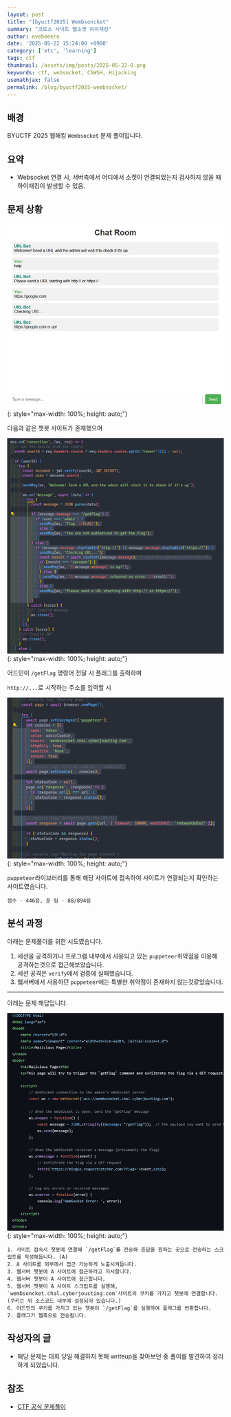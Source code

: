 ```yaml
---
layout: post
title: "[byuctf2025] Wembsoncket"
summary: "크로스 사이트 웹소켓 하이재킹"
author: eveheeero
date: '2025-05-22 15:24:00 +0900'
category: ['etc', 'learning']
tags: ctf
thumbnail: /assets/img/posts/2025-05-22-0.png
keywords: ctf, websocket, CSWSH, Hijacking
usemathjax: false
permalink: /blog/byuctf2025-wembsocket/
---
```



## 배경

BYUCTF 2025 웹해킹 `Wembsocket` 문제 풀이입니다.

## 요약

- Websocket 연결 시, 서버측에서 어디에서 소켓이 연결되었는지 검사하지 않을 때 하이재킹이 발생할 수 있음.

## 문제 상황

![공격 대상 사이트](/assets/img/posts/2025-05-22-0.png){: style="max-width: 100%; height: auto;"}

다음과 같은 챗봇 사이트가 존재했으며

![웹서버 소스코드](/assets/img/posts/2025-05-22-1.png){: style="max-width: 100%; height: auto;"}

어드민이 `/getFlag` 명령어 전달 시 플래그를 출력하며

`http://...`로 시작하는 주소를 입력할 시

![내부 로직](/assets/img/posts/2025-05-22-2.png){: style="max-width: 100%; height: auto;"}

`puppeteer`라이브러리를 통해 해당 사이트에 접속하여 사이트가 연결되는지 확인하는 사이트였습니다.

`점수 - 446점, 푼 팀 - 88/894팀`

## 분석 과정

아래는 문제풀이를 위한 시도였습니다.

1. 세션을 공격하거나 프로그램 내부에서 사용되고 있는 `puppeteer`취약점을 이용해 공격하는것으로 접근해보았습니다.
2. 세션 공격은 `verify`에서 검증에 실패했습니다.
3. 웹서버에서 사용하던 `puppeteer`에는 특별한 취약점이 존재하지 않는것같았습니다.

---

아래는 문제 해답입니다.

![문제 해답](/assets/img/posts/2025-05-22-3.png){: style="max-width: 100%; height: auto;"}

```text
1. 사이트 접속시 챗봇에 연결해 `/getFlag`를 전송해 응답을 원하는 곳으로 전송하는 스크립트를 작성해둡니다. (A)
2. A 사이트를 외부에서 접근 가능하게 노출시켜둡니다.
3. 웹서버 챗봇에 A 사이트에 접근하라고 지시합니다.
4. 웹서버 챗봇이 A 사이트에 접근합니다.
5. 웹서버 챗봇이 A 사이트 스크립트를 실행해, `wembsoncket.chal.cyberjousting.com`사이트의 쿠키를 가지고 챗봇에 연결합니다. (쿠키는 위 소스코드 내부에 설정되어 있습니다.)
6. 어드민의 쿠키를 가지고 있는 챗봇이 `/getFlag`를 실행하여 플래그를 반환합니다.
7. 플래그가 웹훅으로 전송됩니다.
```

## 작성자의 글

- 해당 문제는 대회 당일 해결하지 못해 writeup을 찾아보던 중 풀이를 발견하여 정리하게 되었습니다.

## 참조

- [CTF 공식 문제풀이](https://github.com/BYU-CSA/BYUCTF-2025/blob/main/web/wembsoncket/README.md)
